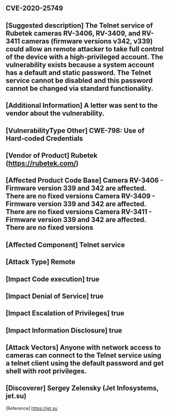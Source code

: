 ## CVE-2020-25749

[Suggested description]
The Telnet service of Rubetek cameras RV-3406,
RV-3409, and RV-3411 cameras (firmware versions v342, v339) could allow an remote
attacker to take full control of the device with a high-privileged
account. The vulnerability exists because a system account has a
default and static password. The Telnet service cannot be disabled and this
password cannot be changed via standard functionality.
------------------------------------------
[Additional Information]
A letter was sent to the vendor about the vulnerability.
------------------------------------------
[VulnerabilityType Other]
CWE-798: Use of Hard-coded Credentials
------------------------------------------
[Vendor of Product]
Rubetek (https://rubetek.com/)
------------------------------------------
[Affected Product Code Base]
Camera RV-3406 - Firmware version 339 and 342 are affected. There are no fixed versions
Camera RV-3409 - Firmware version 339 and 342 are affected. There are no fixed versions
Camera RV-3411 - Firmware version 339 and 342 are affected. There are no fixed versions
------------------------------------------
[Affected Component]
Telnet service
------------------------------------------
[Attack Type]
Remote
------------------------------------------
[Impact Code execution]
true
------------------------------------------
[Impact Denial of Service]
true
------------------------------------------
[Impact Escalation of Privileges]
true
------------------------------------------
[Impact Information Disclosure]
true
------------------------------------------
[Attack Vectors]
Anyone with network access to cameras can connect to the Telnet service using a telnet client using the default password and get shell with root privileges.
------------------------------------------
[Discoverer]
Sergey Zelensky (Jet Infosystems, jet.su)
------------------------------------------
[Reference]
https://jet.su
